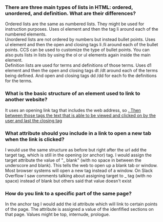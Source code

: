 <html>
  <body>
<h3>There are three main types of lists in HTML: ordered, unordered, and definition. What are their differences?</h3>
  <p>Ordered lists are the same as numbered lists. They might be used for instruction purposes. Uses ol element and then the tag li around each of the numbered elements.<br />Unordered lists are not ordered by numbers but instead bullet points. Uses ul element and then the open and closing tags li /li around each of the bullet points. CCS can be used to customize the type of bullet points. You can also puts lists in lists by using the ol or ul elements again inside the main element.<br />Definition lists are used for terms and definitions of those terms. Uses d1 element and then the open and closing tags dt /dt around each of the terms being defined. And open and closing tags dd /dd for each fo the definitions for the terms.</p>

<h3>What is the basic structure of an element used to link to another website?</h3>
  <p>It uses an opening link tag <a> that includes the web address, so <a href="...Web Address....">. Then between those tags the text that is able to be viewed and clicked on by the user and last the closing tag </a></p>

<h3>What attribute should you include in a link to open a new tab when the link is clicked?</h3>
  <p>I would use the same structure as before but right after the url add the target tag, which is still in the opening (or anchor) tag. I would assign the target attribute the value of "_ blank" (with no space in between the underscore and blank). This tells the web to open up a blank tab or window. Most browser systems will open a new tag instead of a window. On Slack Overflow I saw comments talking about assigning target to _ tag (with no space) instead of blank but others said that value doesn't exist</p>

<h3>How do you link to a specific part of the same page?</h3>
  <p>In the anchor tag I would add the id attribute which will link to certain points of the page. The attribute is assigned a value of the idenfified sections on that page. Values might be top, internude, prologue.</p>
